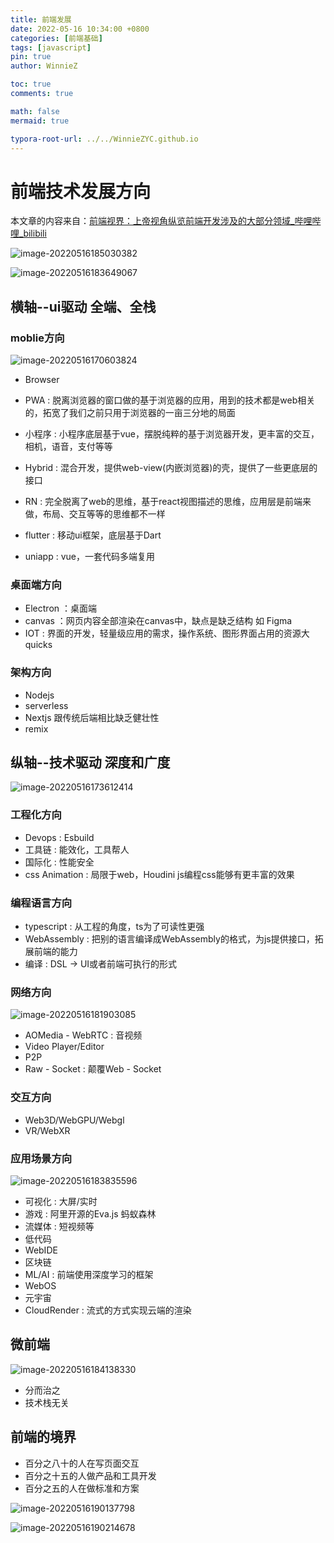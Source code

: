 ```yaml
---
title: 前端发展
date: 2022-05-16 10:34:00 +0800
categories: [前端基础]
tags: [javascript]
pin: true
author: WinnieZ

toc: true
comments: true

math: false
mermaid: true

typora-root-url: ../../WinnieZYC.github.io
---
```


# 前端技术发展方向

本文章的内容来自：[前端视界：上帝视角纵览前端开发涉及的大部分领域_哔哩哔哩_bilibili](https://www.bilibili.com/video/BV1zY411E7Yw?spm_id_from=333.999.0.0)

![image-20220516185030382](/assets/blog_res/2022-05-16-%E5%89%8D%E7%AB%AF%E5%8F%91%E5%B1%95.assets/image-20220516185030382.png)

![image-20220516183649067](/assets/blog_res/2022-05-16-%E5%89%8D%E7%AB%AF%E5%8F%91%E5%B1%95.assets/image-20220516183649067.png)

## 横轴--ui驱动 全端、全栈

### moblie方向

![image-20220516170603824](/assets/blog_res/2022-05-16-%E5%89%8D%E7%AB%AF%E5%8F%91%E5%B1%95.assets/image-20220516170603824.png)

- Browser

- PWA : 脱离浏览器的窗口做的基于浏览器的应用，用到的技术都是web相关的，拓宽了我们之前只用于浏览器的一亩三分地的局面
- 小程序 : 小程序底层基于vue，摆脱纯粹的基于浏览器开发，更丰富的交互，相机，语音，支付等等
- Hybrid : 混合开发，提供web-view(内嵌浏览器)的壳，提供了一些更底层的接口
- RN : 完全脱离了web的思维，基于react视图描述的思维，应用层是前端来做，布局、交互等等的思维都不一样
- flutter : 移动ui框架，底层基于Dart
- uniapp : vue，一套代码多端复用

### 桌面端方向

- Electron ：桌面端
- canvas ：网页内容全部渲染在canvas中，缺点是缺乏结构 如 Figma
- IOT :  界面的开发，轻量级应用的需求，操作系统、图形界面占用的资源大 quicks

### 架构方向

- Nodejs
- serverless
- Nextjs 跟传统后端相比缺乏健壮性
- remix



## 纵轴--技术驱动 深度和广度

![image-20220516173612414](/assets/blog_res/2022-05-16-%E5%89%8D%E7%AB%AF%E5%8F%91%E5%B1%95.assets/image-20220516173612414.png)

### 工程化方向

- Devops : Esbuild
- 工具链 : 能效化，工具帮人
- 国际化 : 性能安全
- css Animation : 局限于web，Houdini js编程css能够有更丰富的效果

### 编程语言方向

- typescript : 从工程的角度，ts为了可读性更强
- WebAssembly : 把别的语言编译成WebAssembly的格式，为js提供接口，拓展前端的能力
- 编译 : DSL -> UI或者前端可执行的形式

### 网络方向

![image-20220516181903085](/assets/blog_res/2022-05-16-%E5%89%8D%E7%AB%AF%E5%8F%91%E5%B1%95.assets/image-20220516181903085.png)

- AOMedia - WebRTC : 音视频
- Video Player/Editor
- P2P
- Raw - Socket : 颠覆Web - Socket

### 交互方向

- Web3D/WebGPU/Webgl
- VR/WebXR

### 应用场景方向

![image-20220516183835596](/assets/blog_res/2022-05-16-%E5%89%8D%E7%AB%AF%E5%8F%91%E5%B1%95.assets/image-20220516183835596.png)

- 可视化 : 大屏/实时
- 游戏 : 阿里开源的Eva.js 蚂蚁森林
- 流媒体 : 短视频等
- 低代码
- WebIDE
- 区块链
- ML/AI : 前端使用深度学习的框架
- WebOS
- 元宇宙
- CloudRender : 流式的方式实现云端的渲染



## 微前端

![image-20220516184138330](/assets/blog_res/2022-05-16-%E5%89%8D%E7%AB%AF%E5%8F%91%E5%B1%95.assets/image-20220516184138330.png)

- 分而治之
- 技术栈无关



## 前端的境界

- 百分之八十的人在写页面交互
- 百分之十五的人做产品和工具开发
- 百分之五的人在做标准和方案

![image-20220516190137798](/assets/blog_res/2022-05-16-%E5%89%8D%E7%AB%AF%E5%8F%91%E5%B1%95.assets/image-20220516190137798.png)

![image-20220516190214678](/assets/blog_res/2022-05-16-%E5%89%8D%E7%AB%AF%E5%8F%91%E5%B1%95.assets/image-20220516190214678.png)